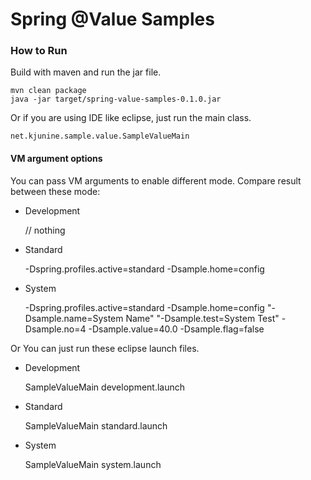 Spring @Value Samples
=====================

### How to Run ###

Build with maven and run the jar file.

	mvn clean package
	java -jar target/spring-value-samples-0.1.0.jar

Or if you are using IDE like eclipse, just run the main class.

	net.kjunine.sample.value.SampleValueMain

#### VM argument options ####

You can pass VM arguments to enable different mode. Compare result between these mode:

* Development

	// nothing

* Standard

	-Dspring.profiles.active=standard -Dsample.home=config

* System

	-Dspring.profiles.active=standard -Dsample.home=config "-Dsample.name=System Name" "-Dsample.test=System Test" -Dsample.no=4 -Dsample.value=40.0 -Dsample.flag=false

Or You can just run these eclipse launch files.

* Development

	SampleValueMain development.launch

* Standard

	SampleValueMain standard.launch

* System

	SampleValueMain system.launch

